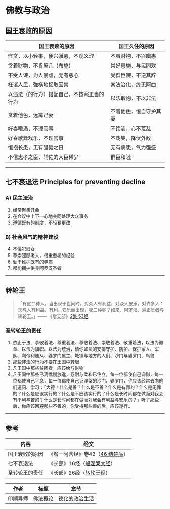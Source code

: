 # 佛教与政治

## 国王衰败的原因

国王衰败的原因 | 国王久住的原因
--- | ---
悭贪，以小轻事，便兴瞋恚，不观义理 | 不着财物，不兴瞋恚
贪着财物，不肯庶几（布施） | 常好惠施，与民同欢
不受人谏，为人暴虐，无有慈心 | 受群臣谏，不逆其辞
枉诸人民，強橫地捉取囚禁 | 案法治化，终无阿曲
以违法（的行为）搭配自己，不按照正当的行为 | 以法取物，不以非法
贪着他色，远离己妻 | 不着他色，恒自守护其妻
好喜嗜酒，不理官事 | 不饮酒，心不荒乱
好喜歌舞戏乐，不理官事 | 不戏笑，降伏外敌
恒抱长患，无有强健之日 | 无有病患，气力强盛
不信忠孝之臣，辅佐的大臣稀少 | 群臣和睦

- - - -

## 七不衰退法 Principles for preventing decline

### A) 民主法治

1. 经常聚集开会
2. 在会议中上下一心地共同处理大众事务
3. 遵循既有的制度，不轻易更改

### B) 社会风气的精神建设

4. 不侵犯妇女
5. 尊崇照顾老人，借重耆老的经验
6. 勤于维护既有的寺庙
7. 都能拥护供养阿罗汉圣者

- - - -

## 转轮王

> 「有这二种人，当出现于世间时，对众人有利益，对众人安乐，对许多人：天与人有利益、有利、安乐而出现，哪二种呢？如来、阿罗汉、遍正觉者与转轮王。」—— 《增支部》[2集 53经](http://agama.buddhason.org/AN/AN0281.htm)


### 圣转轮王的责任

1. 依止于法、恭敬着法、尊重着法、尊敬着法、崇敬着法、敬重着法，以法为徽章、以法为旗帜、以法为统治，请你如法的安排守护、防护、保护家人、军队、刹帝利随从、婆罗门屋主、城镇与地方的人们、沙门与婆罗门、鸟兽
2. 那些非法的行为不要在王国中转起
3. 凡王国中那些贫困者，应该给与财物
4. 凡王国中那些已离憍慢放逸，忍耐与柔和已住立，每一位都使自己调御，每一位都使自己平息，每一位都使自己证涅槃的沙门、婆罗门，你应该经常去向他们遍问、学习：「大德！什么是善？什么是不善？什么是有罪的？什么是无罪的？什么是应该实行的？什么是不应该实行的？什么是长时间都在做而对我会有不利与苦的？什么是长时间都在做而对我会有利益与安乐的？」听了那些后，你应该回避那些不善的，你受持那些善的后，应该遂行。

- - - -

## 参考
内容 | 经文
--- | ---
国王衰败的原因 | 《增一阿含经》卷42（[46 结禁品](http://agama.buddhason.org/AA/AA414.htm)）
七不衰退法 | 《长部》16经（[般涅槃大经](http://agama.buddhason.org/DN/DN16.htm)）
圣转轮王的责任 | 《长部》26经（[转轮王经](http://agama.buddhason.org/DN/DN26.htm)）


作者 | 标题 | 章节
--- | ---  | ---
印顺导师 | 佛法概论 | [德化的政治生活](https://yinshun-edu.org.tw/zh-hant/Master_yinshun/y08_16_01_04)
